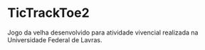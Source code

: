 # TicTrackToe2
Jogo da velha desenvolvido para atividade vivencial realizada na Universidade Federal de Lavras.
